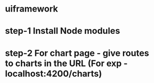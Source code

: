# uiframework

# step-1 Install Node modules
# step-2 For chart page - give routes to charts in the URL (For exp - localhost:4200/charts)